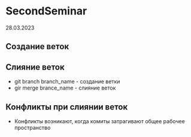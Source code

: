 # SecondSeminar
28.03.2023
## Создание веток

## Слияние веток
* git branch branch_name - создание ветки
* gir merge brance_name - слияние веток
## Конфликты при слиянии веток

* Конфликты возникают, когда комиты затрагивают общее рабочее пространство
